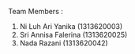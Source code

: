 Team Members :
1. Ni Luh Ari Yanika (1313620003)
2. Sri Annisa Falerina (1313620025)
3. Nada Razani (1313620042)
